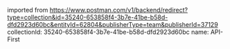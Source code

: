 imported from https://www.postman.com/v1/backend/redirect?type=collection&id=35240-653858f4-3b7e-41be-b58d-dfd2923d60bc&entityId=62804&publisherType=team&publisherId=37129
collectionId: 35240-653858f4-3b7e-41be-b58d-dfd2923d60bc
name: API-First